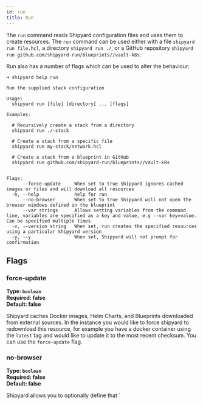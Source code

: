 ```yaml
---
id: run
title: Run
---
```


The `run` command reads Shipyard configuration files and uses them to create resources. The `run` command can be used either with a file `shipyard run file.hcl`, a directory `shipyard run ./`, or a GitHub repository `shipyard run github.com/shipyard-run/blueprints//vault-k8s`.

Run also has a number of flags which can be used to alter the behaviour:

```shell
➜ shipyard help run

Run the supplied stack configuration

Usage:
  shipyard run [file] [directory] ... [flags]

Examples:

  # Recursively create a stack from a directory
  shipyard run ./-stack

  # Create a stack from a specific file
  shipyard run my-stack/network.hcl

  # Create a stack from a blueprint in GitHub
  shipyard run github.com/shipyard-run/blueprints//vault-k8s
	

Flags:
      --force-update     When set to true Shipyard ignores cached images or files and will download all resources
  -h, --help             help for run
      --no-browser       When set to true Shipyard will not open the browser windows defined in the blueprint
      --var strings      Allows setting variables from the command line, variables are specified as a key and value, e.g --var key=value. Can be specified multiple times
  -v, --version string   When set, run creates the specified resources using a particular Shipyard version
  -y, --y                When set, Shipyard will not prompt for confirmation
```

## Flags ##

### force-update
**Type: `boolean`**  
**Required: false**  
**Default: false**

Shipyard caches Docker images, Helm Charts, and Blueprints downloaded from external sources. In the instance you would like to force shipyard to redownload this resource, for example you have a docker container using the `latest` tag and would like to update it to the most recent checksum. You can use the `force-update` flag.

### no-browser
**Type: `boolean`**  
**Required: false**  
**Default: false**

Shipyard allows you to optionally define that `
